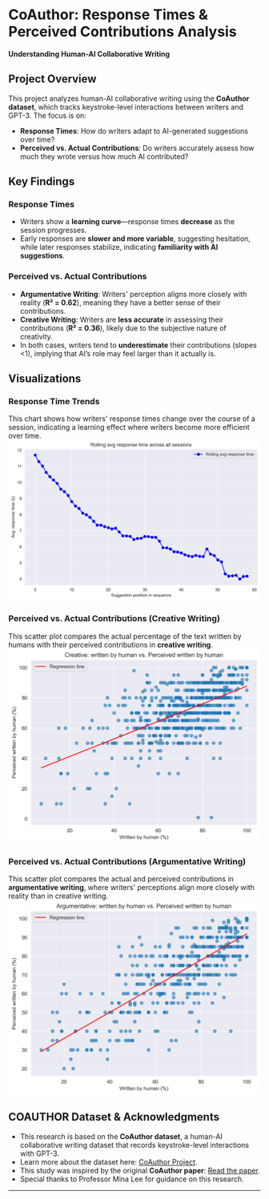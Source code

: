 # CoAuthor: Response Times & Perceived Contributions Analysis  
**Understanding Human-AI Collaborative Writing**

## Project Overview  
This project analyzes human-AI collaborative writing using the **CoAuthor dataset**, which tracks keystroke-level interactions between writers and GPT-3. The focus is on:  
- **Response Times**: How do writers adapt to AI-generated suggestions over time?  
- **Perceived vs. Actual Contributions**: Do writers accurately assess how much they wrote versus how much AI contributed?  

## Key Findings  
### Response Times  
- Writers show a **learning curve**—response times **decrease** as the session progresses.  
- Early responses are **slower and more variable**, suggesting hesitation, while later responses stabilize, indicating **familiarity with AI suggestions**.  

### Perceived vs. Actual Contributions
- **Argumentative Writing**: Writers' perception aligns more closely with reality (**R² = 0.62**), meaning they have a better sense of their contributions.  
- **Creative Writing**: Writers are **less accurate** in assessing their contributions (**R² = 0.36**), likely due to the subjective nature of creativity.  
- In both cases, writers tend to **underestimate** their contributions (slopes <1), implying that AI’s role may feel larger than it actually is.  

## Visualizations  

### **Response Time Trends**  
This chart shows how writers' response times change over the course of a session, indicating a learning effect where writers become more efficient over time.  
![Response Time Trend](visualizations/rolling_avg_response_times.png)  

### **Perceived vs. Actual Contributions (Creative Writing)**  
This scatter plot compares the actual percentage of the text written by humans with their perceived contributions in **creative writing**.  
![Creative Perception](visualizations/human_vs_perceived_creative.png)  

### **Perceived vs. Actual Contributions (Argumentative Writing)**  
This scatter plot compares the actual and perceived contributions in **argumentative writing**, where writers' perceptions align more closely with reality than in creative writing.  
![Argumentative Perception](visualizations/human_vs_perceived.png)  

## COAUTHOR Dataset & Acknowledgments  

- This research is based on the **CoAuthor dataset**, a human-AI collaborative writing dataset that records keystroke-level interactions with GPT-3.  
- Learn more about the dataset here: [CoAuthor Project](https://coauthor.stanford.edu/).  
- This study was inspired by the original **CoAuthor paper**: [Read the paper](https://arxiv.org/abs/2201.06796).   
- Special thanks to Professor Mina Lee for guidance on this research.  

---
